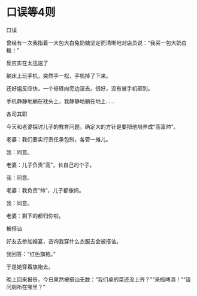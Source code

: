 # 口误等4则

口误

曾经有一次我指着一大包大白兔奶糖坚定而清晰地对店员说：“我买一包大奶白糖！”

反应实在太迅速了

躺床上玩手机，突然手一松，手机掉了下来。

还好姐反应快，一个骨碌向旁边滚去。很好，没有被手机砸到。

手机静静地躺在枕头上，我静静地躺在地上……

各司其职

今天和老婆探讨儿子的教育问题，确定大的方针是要把他培养成“高富帅”。

老婆：我们要实行责任承包制，各管一摊儿。

我：同意。

老婆：儿子负责“高”，长自己的个子。

我：同意。

老婆：我负责“帅”，儿子都像妈。

我：同意。

老婆：剩下的都归你啦。

被搭讪

好友去参加婚宴，咨询我穿什么衣服去会被搭讪。

我回答：“红色旗袍。”

于是她穿着旗袍去。

晚上回来报告，今日果然被搭讪无数：“我们桌的菜还没上齐？”“来瓶啤酒！”“请问厕所在哪里？”
